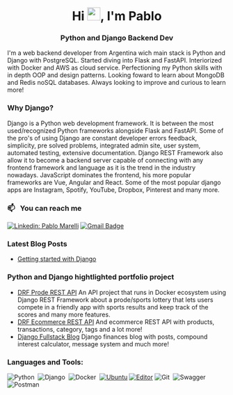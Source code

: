 <h1 align="center">Hi <img src="https://media.giphy.com/media/hvRJCLFzcasrR4ia7z/giphy.gif" width="30px">, I'm Pablo</h1>
<h3 align="center">Python and Django Backend Dev</h3>
 
<!-- 
<p align="center"> 
<img height="100" src="https://media2.giphy.com/media/13V60VgE2ED7oc/giphy.gif" />
</p>
-->

I'm a web backend developer from Argentina wich main stack is Python and Django with PostgreSQL. Started diving into Flask and FastAPI. Interiorized with Docker and AWS as cloud service. Perfectioning my Python skills with in depth OOP and design patterns. Looking foward to learn about MongoDB and Redis noSQL databases. Always looking to improve and curious to learn more!

### Why Django?

Django is a Python web development framework. It is between the most used/recognized Python frameworks alongside Flask and FastAPI. Some of the pro's of using Django are constant developer errors feedback, simplicity, pre solved problems, integrated admin site, user system, automated testing, extensive documentation. Django REST Framework also allow it to become a backend server capable of connecting with any frontend framework and language as it is the trend in the industry nowadays. JavaScript dominates the frontend, his more popular frameworks are Vue, Angular and React. Some of the most popular django apps are Instagram, Spotify, YouTube, Dropbox, Pinterest and many more.


### 📫 &nbsp; You can reach me 

[![Linkedin: Pablo Marelli](https://img.shields.io/badge/-Pablo%20Marelli-blue?style=flat-square&logo=Linkedin&logoColor=white&link=https://www.linkedin.com/in/pablo-marelli-26a09a225/)](https://www.linkedin.com/in/pablo-marelli-26a09a225/)
[![Gmail Badge](https://img.shields.io/badge/-Pablo%20Marelli-c14438?style=flat&logo=Gmail&logoColor=white&link=mailto:pablomarelli2@gmail.com)](mailto:pablomarelli2@gmail.com)

### Latest Blog Posts
<!-- BLOG-POST-LIST:START -->
- [Getting started with Django](https://medium.com/@pablo.marelli.kenny/getting-started-with-django-7dd31bfeeb4c)
<!-- BLOG-POST-LIST:END -->

### Python and Django hightlighted portfolio project
<!-- BLOG-POST-LIST:START -->
- [DRF Prode REST API](https://github.com/PabloMarelli/prode-rest) 
An API project that runs in Docker ecosystem using Django REST Framework about a prode/sports lottery that lets users compete in a friendly app with sports results and keep track of the scores and many more features.
- [DRF Ecommerce REST API](https://github.com/PabloMarelli/ecommerce-django)
And ecommerce REST API with products, transactions, category, tags and a lot more!
- [Django Fullstack Blog](https://github.com/PabloMarelli/django-fullstack-blog)
Django finances blog with posts, compound interest calculator, message system and much more!
<!-- BLOG-POST-LIST:END -->

### Languages and Tools:

![Python](https://img.shields.io/badge/-Python-05122A?style=flat&logo=python)&nbsp;
![Django](https://img.shields.io/badge/-Django-05122A?style=flat&logo=django)&nbsp;
![Docker](https://img.shields.io/badge/-Docker-05122A?style=flat&logo=docker)&nbsp;
[![Ubuntu](https://img.shields.io/badge/Ubuntu-informational?style=flat-square&logo=ubuntu&logoColor=white)](https://en.wikipedia.org/wiki/Ubuntu)
[![Editor](https://img.shields.io/badge/Editor-VSCode-blue?style=flat-square&logo=visual-studio-code&logoColor=white)](https://code.visualstudio.com/)
![Git](https://img.shields.io/badge/-Git-05122A?style=flat&logo=git)&nbsp;
![Swagger](https://img.shields.io/badge/-Swagger-05122A?style=flat&logo=swagger)&nbsp;
![Postman](https://img.shields.io/badge/-Postman-05122A?style=flat&logo=postman)&nbsp;

